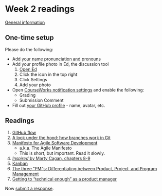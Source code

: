 # Week 2 readings

[General information](../README.md#readings)

## One-time setup

Please do the following:

- [Add your name pronunciation and pronouns](https://courseworks2.columbia.edu/courses/210480/external_tools/62951)
- Add your profile photo in Ed, the discussion tool
  1.  [Open Ed](https://courseworks2.columbia.edu/courses/210480/external_tools/37606?display=borderless)
  1.  Click the icon in the top right
  1.  Click Settings
  1.  Add your photo
- Open [CourseWorks notification settings](https://courseworks2.columbia.edu/profile/communication) and enable the following:
  - Grading
  - Submission Comment
- Fill out [your GitHub profile](https://github.com/settings/profile) - name, avatar, etc.

## Readings

1. [GitHub flow](https://docs.github.com/en/get-started/using-github/github-flow)
1. [A look under the hood: how branches work in Git](https://stackoverflow.blog/2021/04/05/a-look-under-the-hood-how-branches-work-in-git/)
1. [Manifesto for Agile Software Development](https://agilemanifesto.org/)
   - a.k.a. The Agile Manifesto
   - This is short, but important. Read it slowly.
1. [_Inspired_ by Marty Cagan, chapters 8-9](https://courseworks2.columbia.edu/courses/210480/files?preview=23023996)
1. [Kanban](https://www.atlassian.com/agile/kanban)
1. [The three "PM"s: Differentiating between Product, Project, and Program Management](https://www.linkedin.com/pulse/three-pms-differentiating-between-product-project-diamonde-henderson)
1. [Getting to “technical enough” as a product manager](https://medium.com/@lulu_cheng/getting-to-technical-enough-as-a-product-manager-5b372513cd1c)

Now [submit a response](../README.md#responses).
